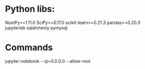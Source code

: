 # Python libs:
NumPy>=1.11.0
SciPy>=0.17.0
scikit-learn>=0.21.3
pandas>=0.20.3
jupyterlab
sqlalchemy
pymysql

# Commands
jupyter notebook --ip=0.0.0.0 --allow-root